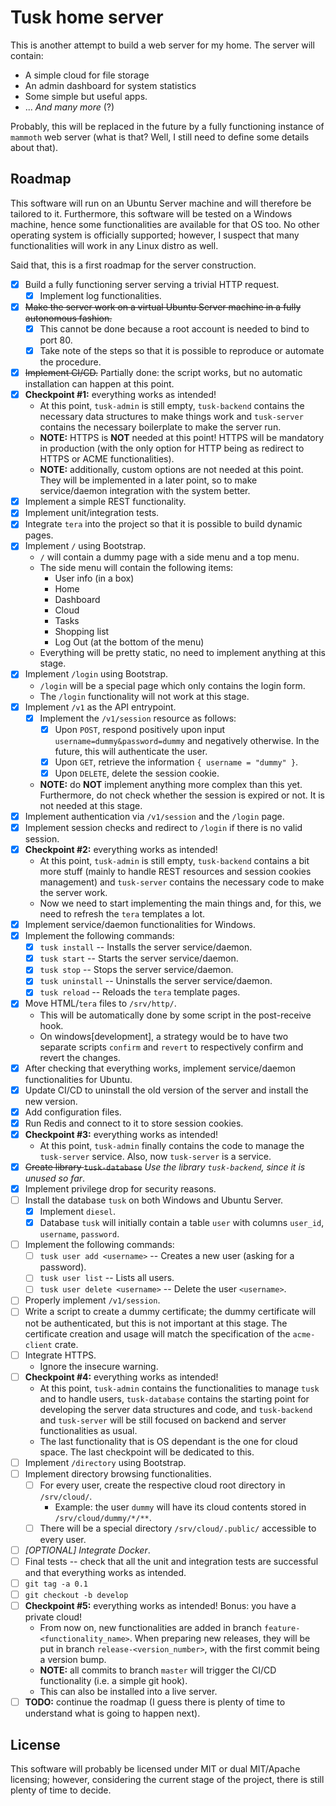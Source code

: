 # Tusk home server

This is another attempt to build a web server for my home. The server will contain:
- A simple cloud for file storage
- An admin dashboard for system statistics
- Some simple but useful apps.
- ... _And many more_ (?)

Probably, this will be replaced in the future by a fully functioning instance of `mammoth` web server (what is that?
Well, I still need to define some details about that).

## Roadmap

This software will run on an Ubuntu Server machine and will therefore be tailored to it. Furthermore, this software
will be tested on a Windows machine, hence some functionalities are available for that OS too. No other operating
system is officially supported; however, I suspect that many functionalities will work in any Linux distro as well.

Said that, this is a first roadmap for the server construction.
- [x] Build a fully functioning server serving a trivial HTTP request.
  - [x] Implement log functionalities.
- [x] ~~Make the server work on a virtual Ubuntu Server machine in a fully autonomous fashion.~~
  - [x] This cannot be done because a root account is needed to bind to port 80. 
  - [x] Take note of the steps so that it is possible to reproduce or automate the procedure.
- [x] ~~Implement CI/CD.~~ Partially done: the script works, but no automatic installation can happen at this point. 
- [x] **Checkpoint #1:** everything works as intended!
  - At this point, `tusk-admin` is still empty, `tusk-backend` contains the necessary data structures to make things
    work and `tusk-server` contains the necessary boilerplate to make the server run.
  - **NOTE:** HTTPS is **NOT** needed at this point! HTTPS will be mandatory in production (with the only option for
    HTTP being as redirect to HTTPS or ACME functionalities).
  - **NOTE:** additionally, custom options are not needed at this point. They will be implemented in a later point,
    so to make service/daemon integration with the system better.
- [x] Implement a simple REST functionality.
- [x] Implement unit/integration tests.
- [x] Integrate `tera` into the project so that it is possible to build dynamic pages.
- [x] Implement `/` using Bootstrap.
  - `/` will contain a dummy page with a side menu and a top menu.
  - The side menu will contain the following items:
    - User info (in a box) 
    - Home
    - Dashboard
    - Cloud
    - Tasks
    - Shopping list
    - Log Out (at the bottom of the menu)
  - Everything will be pretty static, no need to implement anything at this stage.
- [x] Implement `/login` using Bootstrap.
  - `/login` will be a special page which only contains the login form.
  - The `/login` functionality will not work at this stage.
- [x] Implement `/v1` as the API entrypoint.
  - [x] Implement the `/v1/session` resource as follows:
    - [x] Upon `POST`, respond positively upon input `username=dummy&password=dummy` and negatively
      otherwise. In the future, this will authenticate the user.
    - [x] Upon `GET`, retrieve the information `{ username = "dummy" }`.
    - [x] Upon `DELETE`, delete the session cookie.
  - **NOTE:** do **NOT** implement anything more complex than this yet. Furthermore, do not check whether the session is
    expired or not. It is not needed at this stage.
- [x] Implement authentication via `/v1/session` and the `/login` page.
- [x] Implement session checks and redirect to `/login` if there is no valid session.
- [x] **Checkpoint #2:** everything works as intended!
  - At this point, `tusk-admin` is still empty, `tusk-backend` contains a bit more stuff (mainly to handle REST
    resources and session cookies management) and `tusk-server` contains the necessary code to make the server work.
  - Now we need to start implementing the main things and, for this, we need to refresh the `tera` templates a lot.
- [x] Implement service/daemon functionalities for Windows.
- [x] Implement the following commands:
  - [x] `tusk install` -- Installs the server service/daemon.
  - [x] `tusk start` -- Starts the server service/daemon.
  - [x] `tusk stop` -- Stops the server service/daemon.
  - [x] `tusk uninstall` -- Uninstalls the server service/daemon.
  - [x] `tusk reload` -- Reloads the `tera` template pages.
- [x] Move HTML/`tera` files to `/srv/http/`.
  - This will be automatically done by some script in the post-receive hook.
  - On windows[development], a strategy would be to have two separate scripts `confirm` and `revert` to respectively
    confirm and revert the changes.
- [x] After checking that everything works, implement service/daemon functionalities for Ubuntu.
- [x] Update CI/CD to uninstall the old version of the server and install the new version.
- [x] Add configuration files.
- [x] Run Redis and connect to it to store session cookies.
- [x] **Checkpoint #3:** everything works as intended!
  - At this point, `tusk-admin` finally contains the code to manage the `tusk-server` service. Also, now `tusk-server`
    is a service.
- [x] ~~Create library `tusk-database`~~ _Use the library `tusk-backend`, since it is unused so far_.
- [x] Implement privilege drop for security reasons.
- [ ] Install the database `tusk` on both Windows and Ubuntu Server.
  - [x] Implement `diesel`.
  - [x] Database `tusk` will initially contain a table `user` with columns `user_id`, `username`, `password`.
- [ ] Implement the following commands:
  - [ ] `tusk user add <username>` -- Creates a new user (asking for a password).
  - [ ] `tusk user list` -- Lists all users.
  - [ ] `tusk user delete <username>` -- Delete the user `<username>`.
- [ ] Properly implement `/v1/session`.
- [ ] Write a script to create a dummy certificate; the dummy certificate will not be authenticated, but this is not
  important at this stage. The certificate creation and usage will match the specification of the `acme-client` crate.
- [ ] Integrate HTTPS.
  - Ignore the insecure warning.
- [ ] **Checkpoint #4:** everything works as intended!
  - At this point, `tusk-admin` contains the functionalities to manage `tusk` and to handle users, `tusk-database`
    contains the starting point for developing the server data structures and code, and `tusk-backend` and `tusk-server`
    will be still focused on backend and server functionalities as usual.
  - The last functionality that is OS dependant is the one for cloud space. The last checkpoint will be dedicated to
    this.
- [ ] Implement `/directory` using Bootstrap.
- [ ] Implement directory browsing functionalities.
  - [ ] For every user, create the respective cloud root directory in `/srv/cloud/`.
    - Example: the user `dummy` will have its cloud contents stored in `/srv/cloud/dummy/*/**`.
  - [ ] There will be a special directory `/srv/cloud/.public/` accessible to every user.
- [ ] _[OPTIONAL] Integrate Docker_.
- [ ] Final tests -- check that all the unit and integration tests are successful and that everything works as intended.
- [ ] `git tag -a 0.1`
- [ ] `git checkout -b develop`
- [ ] **Checkpoint #5:** everything works as intended! Bonus: you have a private cloud!
  - From now on, new functionalities are added in branch `feature-<functionality_name>`. When preparing new releases,
    they will be put in branch `release-<version_number>`, with the first commit being a version bump.
  - **NOTE:** all commits to branch `master` will trigger the CI/CD functionality (i.e. a simple git hook).
  - This can also be installed into a live server.
- [ ] **TODO:** continue the roadmap (I guess there is plenty of time to understand what is going to happen next).

## License

This software will probably be licensed under MIT or dual MIT/Apache licensing; however, considering the current stage
of the project, there is still plenty of time to decide.